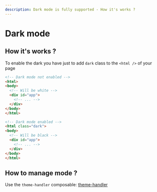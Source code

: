 ```yaml
---
description: Dark mode is fully supported - How it's works ?
---
```


# Dark mode

## How it's works ?

To enable the dark you have just to add `dark` class to the `<html />` of your page

```html
<!-- Dark mode not enabled -->
<html>
<body>
  <!-- Will be white -->
  <div id="app">
    <!-- ... -->
  </div>
</body>
</html>

<!-- Dark mode enabled -->
<html class="dark">
<body>
  <!-- Will be black -->
  <div id="app">
    <!-- ... -->
  </div>
</body>
</html>
```

## How to manage mode ?

Use the `theme-handler` composable: [theme-handler](./../composables/theme-handler.md)
